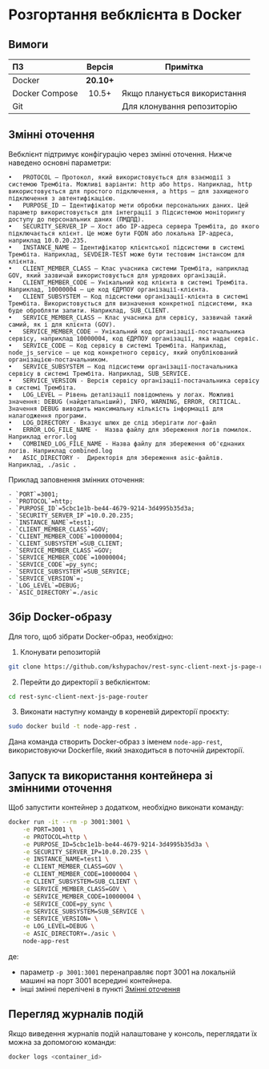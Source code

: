 # Розгортання вебклієнта в Docker

## Вимоги

| ПЗ             |   Версія   | Примітка                     |
|:---------------|:----------:|------------------------------|
| Docker         | **20.10+** |                              |
| Docker Compose |   10.5+    | Якщо планується використання |
| Git            |            | Для клонування репозиторію   |

## Змінні оточення

Вебклієнт підтримує конфігурацію через змінні оточення. Нижче наведено основні параметри:

 	•	PROTOCOL – Протокол, який використовується для взаємодії з системою Трембіта. Можливі варіанти: http або https. Наприклад, http використовується для простого підключення, а https – для захищеного підключення з автентифікацією.
	•	PURPOSE_ID – Ідентифікатор мети обробки персональних даних. Цей параметр використовується для інтеграції з Підсистемою моніторингу доступу до персональних даних (ПМДПД).
	•	SECURITY_SERVER_IP – Хост або IP-адреса сервера Трембіта, до якого підключається клієнт. Це може бути FQDN або локальна IP-адреса, наприклад 10.0.20.235.
	•	INSTANCE_NAME – Ідентифікатор клієнтської підсистеми в системі Трембіта. Наприклад, SEVDEIR-TEST може бути тестовим інстансом для клієнта.
	•	CLIENT_MEMBER_CLASS – Клас учасника системи Трембіта, наприклад GOV, який зазвичай використовується для урядових організацій.
	•	CLIENT_MEMBER_CODE – Унікальний код клієнта в системі Трембіта. Наприклад, 10000004 – це код ЄДРПОУ організації-клієнта.
	•	CLIENT_SUBSYSTEM – Код підсистеми організації-клієнта в системі Трембіта. Використовується для визначення конкретної підсистеми, яка буде обробляти запити. Наприклад, SUB_CLIENT.
	•	SERVICE_MEMBER_CLASS – Клас учасника для сервісу, зазвичай такий самий, як і для клієнта (GOV).
	•	SERVICE_MEMBER_CODE – Унікальний код організації-постачальника сервісу, наприклад 10000004, код ЄДРПОУ організації, яка надає сервіс.
	•	SERVICE_CODE – Код сервісу в системі Трембіта. Наприклад, node_js_service – це код конкретного сервісу, який опублікований організацією-постачальником.
	•	SERVICE_SUBSYSTEM – Код підсистеми організації-постачальника сервісу в системі Трембіта. Наприклад, SUB_SERVICE.
    •	SERVICE_VERSION - Версія сервісу організації-постачальника сервісу в системі Трембіта.
	•	LOG_LEVEL – Рівень деталізації повідомлень у логах. Можливі значення: DEBUG (найдетальніший), INFO, WARNING, ERROR, CRITICAL. Значення DEBUG виводить максимальну кількість інформації для налагодження програми.
 	•	LOG_DIRECTORY - Вказує шлюх де слід зберігати лог-файл
 	•	ERROR_LOG_FILE_NAME -  Назва файлу для збереження логів помилок. Наприклад error.log
 	•	COMBINED_LOG_FILE_NAME - Назва файлу для збереження об'єднаних логів. Наприклад combined.log 
 	•	ASIC_DIRECTORY -  Директорія для збереження asic-файлів. Наприклад, ./asic .

Приклад заповнення змінних оточення:

```env
- `PORT`=3001;
- `PROTOCOL`=http;
- `PURPOSE_ID`=5cbc1e1b-be44-4679-9214-3d4995b35d3a;
- `SECURITY_SERVER_IP`=10.0.20.235;
- `INSTANCE_NAME`=test1;
- `CLIENT_MEMBER_CLASS`=GOV;
- `CLIENT_MEMBER_CODE`=10000004;
- `CLIENT_SUBSYSTEM`=SUB_CLIENT;
- `SERVICE_MEMBER_CLASS`=GOV;
- `SERVICE_MEMBER_CODE`=10000004;
- `SERVICE_CODE`=py_sync;
- `SERVICE_SUBSYSTEM`=SUB_SERVICE; 
- `SERVICE_VERSION`=;
- `LOG_LEVEL`=DEBUG;
- `ASIC_DIRECTORY`=./asic
```

## Збір Docker-образу

Для того, щоб зібрати Docker-образ, необхідно:

1. Клонувати репозиторій

```bash
git clone https://github.com/kshypachov/rest-sync-client-next-js-page-router.git
```

2.	Перейти до директорії з вебклієнтом:

```bash
cd rest-sync-client-next-js-page-router
```

3. Виконати наступну команду в кореневій директорії проєкту:

```bash
sudo docker build -t node-app-rest .
```

Дана команда створить Docker-образ з іменем `node-app-rest`, використовуючи Dockerfile, який знаходиться в поточній директорії.

## Запуск та використання контейнера зі змінними оточення

Щоб запустити контейнер з додатком, необхідно виконати команду:

```bash
docker run -it --rm -p 3001:3001 \
    -e PORT=3001 \
    -e PROTOCOL=http \
    -e PURPOSE_ID=5cbc1e1b-be44-4679-9214-3d4995b35d3a \
    -e SECURITY_SERVER_IP=10.0.20.235 \
    -e INSTANCE_NAME=test1 \
    -e CLIENT_MEMBER_CLASS=GOV \
    -e CLIENT_MEMBER_CODE=10000004 \
    -e CLIENT_SUBSYSTEM=SUB_CLIENT \
    -e SERVICE_MEMBER_CLASS=GOV \
    -e SERVICE_MEMBER_CODE=10000004 \
    -e SERVICE_CODE=py_sync \
    -e SERVICE_SUBSYSTEM=SUB_SERVICE \
    -e SERVICE_VERSION= \
    -e LOG_LEVEL=DEBUG \
    -e ASIC_DIRECTORY=./asic \
    node-app-rest
```

де:
- параметр `-p 3001:3001` перенаправляє порт 3001 на локальній машині на порт 3001 всередині контейнера.
- інші змінні перелічені в пункті [Змінні оточення](#змінні-оточення)

## Перегляд журналів подій

Якщо виведення журналів подій налаштоване у консоль, переглядати їх можна за допомогою команди:

```bash
docker logs <container_id>
```
